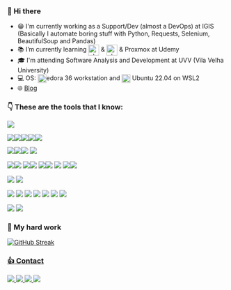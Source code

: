 ### :wave: Hi there 

- :grin: I'm currently working as a Support/Dev (almost a DevOps) at IGIS (Basically I automate boring stuff with Python, Requests, Selenium, BeautifulSoup and Pandas)
- 📚 I’m currently learning <img align="center" alt="ph-C" height="25" width="25" src="https://cdn.jsdelivr.net/gh/devicons/devicon/icons/c/c-original.svg"> & <img align="center" alt="ph-Linux" height="25" width="25" src="https://cdn.jsdelivr.net/gh/devicons/devicon/icons/linux/linux-original.svg"> & Proxmox at Udemy
- :mortar_board: I'm attending Software Analysis and Development at UVV (Vila Velha University)
- 💻 OS: <img align="center" alt="ph-Fedora" height="20" width="20" src="https://cdn.jsdelivr.net/gh/devicons/devicon/icons/fedora/fedora-original.svg"/>edora 36 workstation and <img align="center" alt="ph-Ubuntu" height="20" width="20" src="https://cdn.jsdelivr.net/gh/devicons/devicon/icons/ubuntu/ubuntu-plain.svg"> Ubuntu 22.04 on WSL2
- 🌐 [Blog](https://phzsantos.github.io/) 

### :point_down: These are the tools that I know:

<img src="https://img.shields.io/badge/C-00599C?style=for-the-badge&logo=c&logoColor=white">

<img src="https://img.shields.io/badge/Python-3776AB?style=for-the-badge&logo=python&logoColor=white"><img src="https://img.shields.io/badge/Pandas-2C2D72?style=for-the-badge&logo=pandas&logoColor=white"><img src="https://img.shields.io/badge/-REQUESTS-lightgrey?style=for-the-badge"><img src="https://img.shields.io/badge/-BEAUTIFUL%20SOUP-blue?style=for-the-badge"><img src="https://img.shields.io/badge/Selenium-43B02A?style=for-the-badge&logo=Selenium&logoColor=white">

<img src="https://img.shields.io/badge/HTML5-E34F26?style=for-the-badge&logo=html5&logoColor=white"><img src="https://img.shields.io/badge/CSS3-1572B6?style=for-the-badge&logo=css3&logoColor=white"><img src="https://img.shields.io/badge/Sass-CC6699?style=for-the-badge&logo=sass&logoColor=white">
 <img src="https://img.shields.io/badge/Markdown-000000?style=for-the-badge&logo=markdown&logoColor=white">

<img src="https://img.shields.io/badge/Linux-FCC624?style=for-the-badge&logo=linux&logoColor=black"><img src="https://img.shields.io/badge/Fedora-294172?style=for-the-badge&logo=fedora&logoColor=white"> <img src="https://img.shields.io/badge/Linux-FCC624?style=for-the-badge&logo=linux&logoColor=black"><img src="https://img.shields.io/badge/proxmox-%23E57000.svg?&style=for-the-badge&logo=proxmox&logoColor=white"> <img src="https://img.shields.io/badge/Linux-FCC624?style=for-the-badge&logo=linux&logoColor=black"><img src="https://img.shields.io/badge/fortinet-%23EE3124.svg?&style=for-the-badge&logo=fortinet&logoColor=white"> <img src="https://img.shields.io/badge/-WINDOWS%2010-blue?style=for-the-badge&logo=windows"> <img src="https://img.shields.io/badge/-WSL2-blue?style=for-the-badge&logo=windows"><img src="https://img.shields.io/badge/Ubuntu-E95420?style=for-the-badge&logo=ubuntu&logoColor=white">

<img src="https://img.shields.io/badge/Oracle-F80000?style=for-the-badge&logo=Oracle&logoColor=white"> <img src="https://img.shields.io/badge/SQLite-07405E?style=for-the-badge&logo=sqlite&logoColor=white">

<img src="https://img.shields.io/badge/GNU%20Bash-4EAA25?style=for-the-badge&logo=GNU%20Bash&logoColor=white"> <img src="https://img.shields.io/badge/windows%20terminal-4D4D4D?style=for-the-badge&logo=windows%20terminal&logoColor=white"> <img src="https://img.shields.io/badge/GIT-E44C30?style=for-the-badge&logo=git&logoColor=white"> <img src ="https://img.shields.io/badge/github-%23121011.svg?style=for-the-badge&logo=github&logoColor=white"> <img src="https://img.shields.io/badge/Microsoft_Excel-217346?style=for-the-badge&logo=microsoft-excel&logoColor=white"> <img src="https://img.shields.io/badge/Adobe%20Photoshop-31A8FF?style=for-the-badge&logo=Adobe%20Photoshop&logoColor=black"> <img src="https://img.shields.io/badge/gimp-5C5543?style=for-the-badge&logo=gimp&logoColor=white"> 

<img src="https://img.shields.io/badge/VIM-%2311AB00.svg?&style=for-the-badge&logo=vim&logoColor=white"> <img src="https://img.shields.io/badge/VSCode-0078D4?style=for-the-badge&logo=visual%20studio%20code&logoColor=white">
### 💪 My hard work 

[![GitHub Streak](https://github-readme-streak-stats.herokuapp.com/?user=phzsantos&theme=dark)](https://git.io/streak-stats)
<a href="https://github.com/phzsantos">

### :thumbsup: Contact

<a href="https://resume.io/r/jVHSOopiU">
<img src="https://img.shields.io/badge/-RESUME.IO-lightgrey?style=for-the-badge&logo=about.me&logoColor=white" target="_blank">
</a>
<a href="https://linkedin.com/in/paulo-henrique-zanoteli-santos-758a2320a" target="_blank">
<img src="https://img.shields.io/badge/-LinkedIn-%230077B5?style=for-the-badge&logo=linkedin&logoColor=white" target="_blank">
</a>
<a href = "mailto:phzsantos2002@gmail.com">
<img src="https://img.shields.io/badge/-Gmail-%23333?style=for-the-badge&logo=gmail&logoColor=white" target="_blank">
</a>
<a href="https://www.youtube.com/c/phzsantos" target="_blank">
<img src="https://img.shields.io/badge/YouTube-FF0000?style=for-the-badge&logo=youtube&logoColor=white" target="_blank">
</a>

